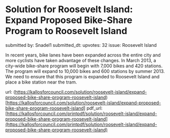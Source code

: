 # Solution for Roosevelt Island: Expand Proposed Bike-Share Program to Roosevelt Island #

submitted by: Snadel1
submitted_dt: 
upvotes: 32
issue: Roosevelt Island

In recent years, bike lanes have been expanded across the entire city and more cyclists have taken advantage of these changes. In March 2013, a city-wide bike-share program will begin with 7,000 bikes and 420 stations. The program will expand to 10,000 bikes and 600 stations by summer 2013. We need to ensure that this program is expanded to Roosevelt Island and place a bike station near the tram.

url: (https://kallosforcouncil.com/solution/roosevelt-island/expand-proposed-bike-share-program-roosevelt-island)[https://kallosforcouncil.com/solution/roosevelt-island/expand-proposed-bike-share-program-roosevelt-island]
pdf_url: [https://kallosforcouncil.com/printpdf/solution/roosevelt-island/expand-proposed-bike-share-program-roosevelt-island](https://kallosforcouncil.com/printpdf/solution/roosevelt-island/expand-proposed-bike-share-program-roosevelt-island)